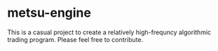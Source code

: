 # metsu-engine

This is a casual project to create a relatively high-frequncy algorithmic trading program.
Please feel free to contribute. 
